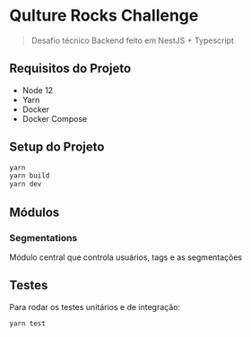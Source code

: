 # Qulture Rocks Challenge

> Desafio técnico Backend feito em NestJS + Typescript

## Requisitos do Projeto

- Node 12
- Yarn
- Docker
- Docker Compose

## Setup do Projeto

```sh
yarn
yarn build
yarn dev
```

## Módulos

### Segmentations
Módulo central que controla usuários, tags e as segmentações

## Testes

Para rodar os testes unitários e de integração:

```sh
yarn test
```